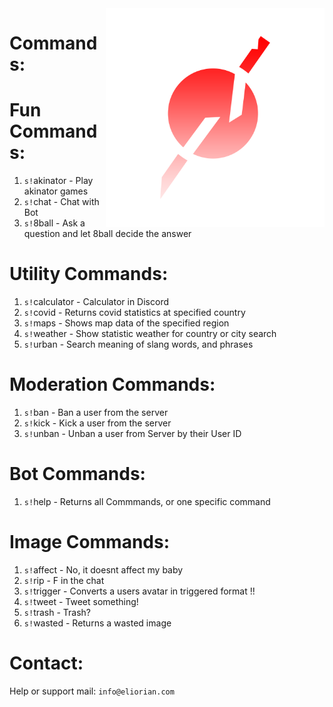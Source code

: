 <img align="right" alt="Eliorian" width="350" src="./data/logo/logo.png">

# Commands:

# Fun Commands:
1. `s!`akinator - Play akinator games
2. `s!`chat - Chat with Bot
3. `s!`8ball - Ask a question and let 8ball decide the answer

# Utility Commands:
1. `s!`calculator - Calculator in Discord
2. `s!`covid - Returns covid statistics at specified country
3. `s!`maps - Shows map data of the specified region
4. `s!`weather - Show statistic weather for country or city search
5. `s!`urban - Search meaning of slang words, and phrases

# Moderation Commands:
1. `s!`ban - Ban a user from the server
2. `s!`kick - Kick a user from the server
3. `s!`unban - Unban a user from Server by their User ID

# Bot Commands:
1. `s!`help - Returns all Commmands, or one specific command

# Image Commands:
1. `s!`affect - No, it doesnt affect my baby
2. `s!`rip - F in the chat
3. `s!`trigger - Converts a users avatar in triggered format !!
4. `s!`tweet - Tweet something!
5. `s!`trash - Trash?
6. `s!`wasted - Returns a wasted image

# Contact:
Help or support mail: `info@eliorian.com`
